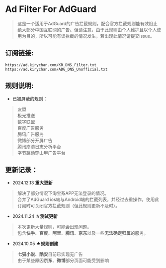 # Ad Filter For AdGuard  
 
> 这是一个适用于AdGuard的广告拦截规则，配合官方拦截规则能有效阻止绝大部分中国互联网的广告。但请注意，由于此规则由个人维护且以个人使用为目的，所以可能有误拦截的情况发生，若出现此情况请提交issue。  
 
## 订阅链接:  
`https://ad.kirychan.com/KR_DNS_Filter.txt`  
`https://ad.kirychan.com/ADG_DNS_Unofficial.txt`  
 
## 规则说明:   
 
- 已被屏蔽的规则：  
> 友盟  
> 极光推送  
> 数字联盟  
> 百度广告服务  
> 腾讯广告服务   
> 微博部分开屏广告  
> 腾讯崩溃日志分析平台  
> 字节跳动穿山甲广告平台  
 
## 更新记录：  
- 2024.12.13 **重大更新**  
> 解决了部分情况下淘宝系APP无法登录的情况。  
> 合并了AdGuard ios端与Android端的拦截列表，并经过去重操作。使用此订阅时可关闭官方拦截规则（但此规则更新不及时）。  

- 2024.11.24 **☆测试更新**  
> 本次更新大量规则，可能会出现问题。  
> 包含**快手**、**百度**、**阿里**、**腾讯**、**京东**以及一些**无法确定归属**的服务。  

- 2024.10.05 **★规则创建**  
> **七猫小说**、**酷安**目前已实现无广告  
> 由于某些原因**京东**、**微博**部分页面可能受到影响  